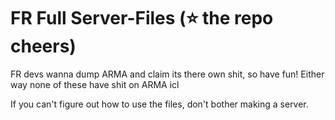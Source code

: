 # FR Full Server-Files (⭐ the repo cheers)
FR devs wanna dump ARMA and claim its there own shit, so have fun! Either way none of these have shit on ARMA icl

If you can't figure out how to use the files, don't bother making a server.
